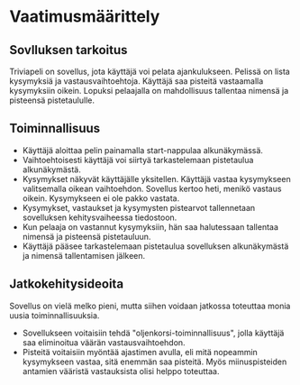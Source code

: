 # Vaatimusmäärittely

## Sovlluksen tarkoitus
Triviapeli on sovellus, jota käyttäjä voi
pelata ajankulukseen. Pelissä on lista kysymyksiä ja vastausvaihtoehtoja. 
Käyttäjä saa pisteitä vastaamalla kysymyksiin oikein. Lopuksi pelaajalla on mahdollisuus tallentaa nimensä ja pisteensä pistetaululle.

## Toiminnallisuus
* Käyttäjä aloittaa pelin painamalla start-nappulaa alkunäkymässä.
* Vaihtoehtoisesti käyttäjä voi siirtyä tarkastelemaan pistetaulua alkunäkymästä. 
* Kysymykset näkyvät käyttäjälle yksitellen. Käyttäjä vastaa kysymykseen
valitsemalla oikean vaihtoehdon. Sovellus kertoo heti, menikö vastaus oikein. Kysymykseen ei ole pakko vastata.
* Kysymykset, vastaukset ja kysymysten pistearvot tallennetaan sovelluksen
kehitysvaiheessa tiedostoon. 
* Kun pelaaja on vastannut kysymyksiin, hän saa halutessaan tallentaa nimensä ja pisteensä pistetauluun. 
* Käyttäjä pääsee tarkastelemaan pistetaulua sovelluksen
alkunäkymästä ja nimensä tallentamisen jälkeen.

## Jatkokehitysideoita
Sovellus on vielä melko pieni, mutta siihen voidaan jatkossa toteuttaa monia uusia toiminnallisuuksia.
* Sovellukseen voitaisiin tehdä  "oljenkorsi-toiminnallisuus", jolla
käyttäjä saa eliminoitua väärän vastausvaihtoehdon.
* Pisteitä voitaisiin myöntää ajastimen avulla, eli mitä nopeammin 
kysymykseen vastaa, sitä enemmän saa pisteitä. Myös miinuspisteiden antamien vääristä vastauksista olisi helppo toteuttaa.
